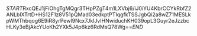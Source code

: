$START$RxcQEJ1jFiOhgTgMQgr3THpPZgT4m1LXVbj6/iJ0iYU4KbrCCYkRbfZ2ANLblXTrtD+HS12F1z8V51pQMad03edkptPTIqgfkTSSJgbQi2a8wZ71MESLkpWMThbqog6E9iR8yrPewI9Ncx7JklJvIHNwiduchKH039opL3Guyr2eJzzbcHLKy3eBjAkcYUoKh2YXk5J4p6kz6RdMsQ78Wg==$END$